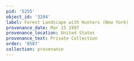 ```yaml
---
pid: '5255'
object_id: '3204'
label: Forest Landscape with Hunters (New York)
provenance_date: Mar 15 1997
provenance_location: United States
provenance_text: Private Collection
order: '0587'
collection: provenance
---
```

